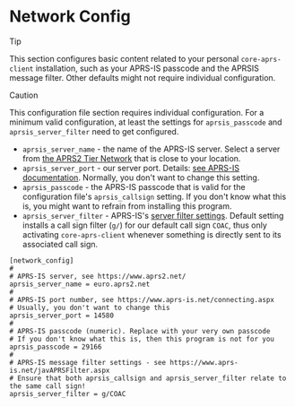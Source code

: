 # Network Config

> [!TIP]
> This section configures basic content related to your personal ```core-aprs-client``` installation, such as your APRS-IS passcode and the APRSIS message filter. Other defaults might not require individual configuration.

> [!CAUTION]
> This configuration file section requires individual configuration.
> For a minimum valid configuration, at least the settings for ```aprsis_passcode``` and ```aprsis_server_filter``` need to get configured. 

- ```aprsis_server_name``` - the name of the APRS-IS server. Select a server from [the APRS2 Tier Network](https://www.aprs2.net/) that is close to your location.
- ```aprsis_server_port``` - our server port. Details: [see APRS-IS documentation](https://www.aprs-is.net/connecting.aspx). Normally, you don't want to change this setting.
- ```aprsis_passcode``` - the APRS-IS passcode that is valid for the configuration file's ```aprsis_callsign``` setting. If you don't know what this is, you might want to refrain from installing this program.
- ```aprsis_server_filter``` - APRS-IS's [server filter settings](https://www.aprs-is.net/javAPRSFilter.aspx). Default setting installs a call sign filter (```g/```) for our default call sign ```COAC```, thus only activating ```core-aprs-client``` whenever something is directly sent to its associated call sign.

```
[network_config]
#
# APRS-IS server, see https://www.aprs2.net/
aprsis_server_name = euro.aprs2.net
#
# APRS-IS port number, see https://www.aprs-is.net/connecting.aspx
# Usually, you don't want to change this
aprsis_server_port = 14580
#
# APRS-IS passcode (numeric). Replace with your very own passcode
# If you don't know what this is, then this program is not for you
aprsis_passcode = 29166
#
# APRS-IS message filter settings - see https://www.aprs-is.net/javAPRSFilter.aspx
# Ensure that both aprsis_callsign and aprsis_server_filter relate to the same call sign!
aprsis_server_filter = g/COAC
```

